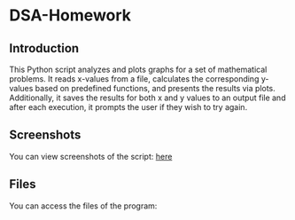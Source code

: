 # DSA-Homework
## Introduction
This Python script analyzes and plots graphs for a set of mathematical problems. It reads x-values from a file, calculates the corresponding y-values based on predefined functions, and presents the results via plots. Additionally, it saves the results for both x and y values to an output file and after each execution, it prompts the user if they wish to try again.

## Screenshots
You can view screenshots of the script:
[here](screenshots)

## Files
You can access the files of the program:
